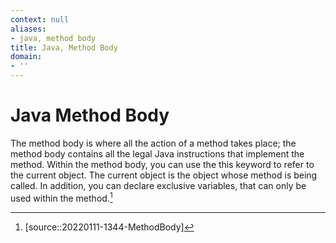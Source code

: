 ```yaml
---
context: null
aliases:
- java, method body
title: Java, Method Body
domain:
- ''
---
```


# Java Method Body

The method body is where all the action of a method takes place; the method body contains all the legal Java instructions that implement the method. Within the method body, you can use the this keyword to refer to the current object. The current object is the object whose method is being called. In addition, you can declare exclusive variables, that can only be used within the method.[^1]

[^1]: [source::20220111-1344-MethodBody]
